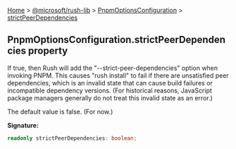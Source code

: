 [Home](./index) &gt; [@microsoft/rush-lib](./rush-lib.md) &gt; [PnpmOptionsConfiguration](./rush-lib.pnpmoptionsconfiguration.md) &gt; [strictPeerDependencies](./rush-lib.pnpmoptionsconfiguration.strictpeerdependencies.md)

## PnpmOptionsConfiguration.strictPeerDependencies property

If true, then Rush will add the "--strict-peer-dependencies" option when invoking PNPM. This causes "rush install" to fail if there are unsatisfied peer dependencies, which is an invalid state that can cause build failures or incompatible dependency versions. (For historical reasons, JavaScript package managers generally do not treat this invalid state as an error.)

The default value is false. (For now.)

<b>Signature:</b>

```typescript
readonly strictPeerDependencies: boolean;
```
